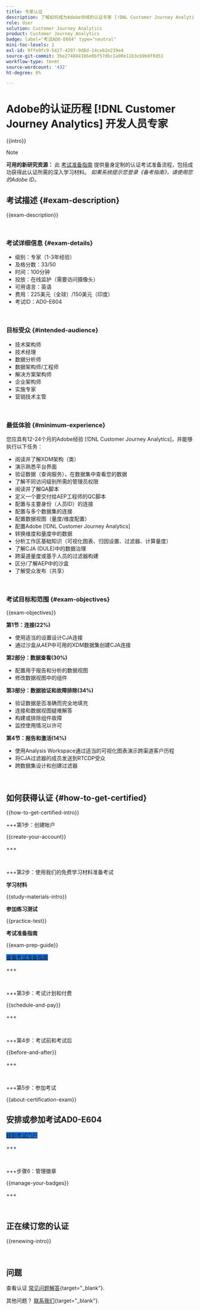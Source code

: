 ```yaml
---
title: 专家认证
description: 了解如何成为Adobe领域的认证专家 [!DNL Customer Journey Analytics]
role: User
solution: Customer Journey Analytics
product: Customer Journey Analytics
badge: label="考试AD0-E604" type="neutral"
mini-toc-levels: 1
exl-id: 9ffe9fc9-5427-4297-9d8d-14ce62e239e4
source-git-commit: 3be274884186e0bf57dbc1a00e11b3cb9b0f8d51
workflow-type: tm+mt
source-wordcount: '432'
ht-degree: 0%

---
```


# Adobe的认证历程 [!DNL Customer Journey Analytics] 开发人员专家

{{intro}}

>[!NOTE]
>
>**可用的新研究资源：** 此 [考试准备指南](https://app.rockinfo.com/courses/playScorm/376) 提供量身定制的认证考试准备流程，包括成功获得此认证所需的深入学习材料。 _如果系统提示您登录《备考指南》，请使用您的Adobe ID。_

## 考试描述 {#exam-description}

{{exam-description}}

<br>

### 考试详细信息 {#exam-details}

* 级别：专家（1-3年经验）
* 及格分数：33/50
* 时间：100分钟
* 投放：在线监护（需要访问摄像头）
* 可用语言：英语
* 费用：225美元（全球）/150美元（印度）
* 考试ID：AD0-E604

<br>

### 目标受众 {#intended-audience}

* 技术架构师
* 技术经理
* 数据分析师
* 数据架构师/工程师
* 解决方案架构师
* 企业架构师
* 实施专家
* 营销技术主管

<br>

### 最低体验 {#minimum-experience}

您应具有12-24个月的Adobe经验 [!DNL Customer Journey Analytics]，并能够执行以下任务：

* 阅读并了解XDM架构（类）
* 演示熟悉平台界面
* 验证数据（查询服务），在数据集中查看您的数据
* 了解不同访问级别所需的管理员权限
* 阅读并了解QA脚本
* 定义一个要交付给AEP工程师的QC脚本
* 配置与主要身份（人员ID）的连接
* 配置与多个数据集的连接
* 配置数据视图（量度/维度配置）
* 配置Adobe [!DNL Customer Journey Analytics]
* 转换维度和量度中的数据
* 分析工作区基础知识（可视化图表、归因设置、过滤器、计算量度）
* 了解CJA (DULE)中的数据治理
* 跨渠道量度或基于人员的过滤器构建
* 区分/了解AEP中的沙盒
* 了解受众发布（共享）

<br>

### 考试目标和范围 {#exam-objectives}

{{exam-objectives}}

**第1节：连接(22%)**

* 使用适当的设置设计CJA连接
* 通过沙盒从AEP中可用的XDM数据集创建CJA连接

**第2部分：数据查看(30%)**

* 配置用于报告和分析的数据视图
* 修改数据视图中的组件

**第3部分：数据验证和故障排除(34%)**

* 验证数据是否准确而完全地填充
* 连接和数据视图疑难解答
* 构建或排除组件故障
* 监控使用情况以许可

**第4节：报告和激活(14%)**

* 使用Analysis Workspace通过适当的可视化图表演示跨渠道客户历程
* 将CJA过滤器的成员发送到RTCDP受众
* 跨数据集设计和创建过滤器

<br>

## 如何获得认证 {#how-to-get-certified}

{{how-to-get-certified-intro}}

+++第1步：创建帐户

{{create-your-account}}

+++

<br>

+++第2步：使用我们的免费学习材料准备考试

**学习材料**

{{study-materials-intro}}

**参加练习测试**

{{practice-test}}

**考试准备指南**

{{exam-prep-guide}}

<a href="https://app.rockinfo.com/courses/playScorm/376" target="_blank" class="spectrum-Button spectrum-Button--fill spectrum-Button--accent spectrum-Button--sizeM is-margin-bottom-big-big at-element-click-tracking" style="background-color:#1473E6">

<span class="spectrum-Button-label has-no-wrap">
   查看考试准备指南
</span>
</a>

+++

<br>

+++第3步：考试计划和付费

{{schedule-and-pay}}

+++

<br>

+++第4步：考试前和考试后

{{before-and-after}}

+++

<br>

+++第5步：参加考试

{{about-certification-exam}}

## 安排或参加考试AD0-E604

<a href="https://www.certmetrics.com/adobe/candidate/examity_sso.aspx?eid=AD0-E604" target="_blank" class="spectrum-Button spectrum-Button--fill spectrum-Button--accent spectrum-Button--sizeM is-margin-bottom-big-big at-element-click-tracking" style="background-color:#1473E6">

<span class="spectrum-Button-label has-no-wrap">
   转到考试门户
</span>
</a>

+++

<br>

+++步骤6：管理徽章

{{manage-your-badges}}

+++

<br>

## 正在续订您的认证

{{renewing-intro}}

<br>

## 问题

查看认证 [常见问题解答](https://experienceleague.adobe.com/docs/certification/certification/faq.html){target="_blank"}.

其他问题？ [联系我们](mailto:certif@adobe.com){target="_blank"}.
